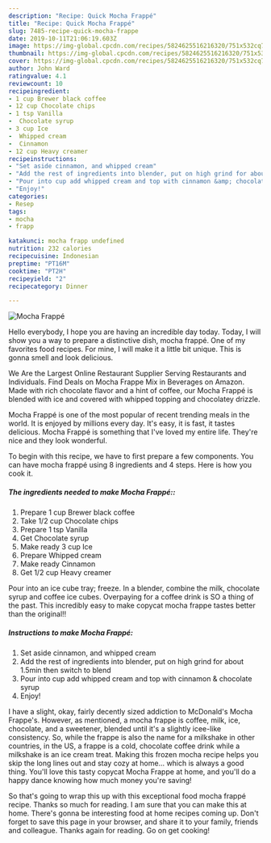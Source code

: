 ```yaml
---
description: "Recipe: Quick Mocha Frappé"
title: "Recipe: Quick Mocha Frappé"
slug: 7485-recipe-quick-mocha-frappe
date: 2019-10-11T21:06:19.603Z
image: https://img-global.cpcdn.com/recipes/5824625516216320/751x532cq70/mocha-frappe-recipe-main-photo.jpg
thumbnail: https://img-global.cpcdn.com/recipes/5824625516216320/751x532cq70/mocha-frappe-recipe-main-photo.jpg
cover: https://img-global.cpcdn.com/recipes/5824625516216320/751x532cq70/mocha-frappe-recipe-main-photo.jpg
author: John Ward
ratingvalue: 4.1
reviewcount: 10
recipeingredient:
- 1 cup Brewer black coffee
- 12 cup Chocolate chips
- 1 tsp Vanilla
-  Chocolate syrup
- 3 cup Ice
-  Whipped cream
-  Cinnamon
- 12 cup Heavy creamer
recipeinstructions:
- "Set aside cinnamon, and whipped cream"
- "Add the rest of ingredients into blender, put on high grind for about 1.5min then switch to blend"
- "Pour into cup add whipped cream and top with cinnamon &amp; chocolate syrup"
- "Enjoy!"
categories:
- Resep
tags:
- mocha
- frapp

katakunci: mocha frapp undefined
nutrition: 232 calories
recipecuisine: Indonesian
preptime: "PT16M"
cooktime: "PT2H"
recipeyield: "2"
recipecategory: Dinner

---
```



![Mocha Frappé](https://img-global.cpcdn.com/recipes/5824625516216320/751x532cq70/mocha-frappe-recipe-main-photo.jpg)

Hello everybody, I hope you are having an incredible day today. Today, I will show you a way to prepare a distinctive dish, mocha frappé. One of my favorites food recipes. For mine, I will make it a little bit unique. This is gonna smell and look delicious.

We Are the Largest Online Restaurant Supplier Serving Restaurants and Individuals. Find Deals on Mocha Frappe Mix in Beverages on Amazon. Made with rich chocolate flavor and a hint of coffee, our Mocha Frappé is blended with ice and covered with whipped topping and chocolatey drizzle.

Mocha Frappé is one of the most popular of recent trending meals in the world. It is enjoyed by millions every day. It's easy, it is fast, it tastes delicious. Mocha Frappé is something that I've loved my entire life. They're nice and they look wonderful.


To begin with this recipe, we have to first prepare a few components. You can have mocha frappé using 8 ingredients and 4 steps. Here is how you cook it.

##### The ingredients needed to make Mocha Frappé::

1. Prepare 1 cup Brewer black coffee
1. Take 1/2 cup Chocolate chips
1. Prepare 1 tsp Vanilla
1. Get  Chocolate syrup
1. Make ready 3 cup Ice
1. Prepare  Whipped cream
1. Make ready  Cinnamon
1. Get 1/2 cup Heavy creamer


Pour into an ice cube tray; freeze. In a blender, combine the milk, chocolate syrup and coffee ice cubes. Overpaying for a coffee drink is SO a thing of the past. This incredibly easy to make copycat mocha frappe tastes better than the original!! 

##### Instructions to make Mocha Frappé:

1. Set aside cinnamon, and whipped cream
1. Add the rest of ingredients into blender, put on high grind for about 1.5min then switch to blend
1. Pour into cup add whipped cream and top with cinnamon &amp; chocolate syrup
1. Enjoy!


I have a slight, okay, fairly decently sized addiction to McDonald&#39;s Mocha Frappe&#39;s. However, as mentioned, a mocha frappe is coffee, milk, ice, chocolate, and a sweetener, blended until it&#39;s a slightly icee-like consistency. So, while the frappe is also the name for a milkshake in other countries, in the US, a frappe is a cold, chocolate coffee drink while a milkshake is an ice cream treat. Making this frozen mocha recipe helps you skip the long lines out and stay cozy at home… which is always a good thing. You&#39;ll love this tasty copycat Mocha Frappe at home, and you&#39;ll do a happy dance knowing how much money you&#39;re saving! 

So that's going to wrap this up with this exceptional food mocha frappé recipe. Thanks so much for reading. I am sure that you can make this at home. There's gonna be interesting food at home recipes coming up. Don't forget to save this page in your browser, and share it to your family, friends and colleague. Thanks again for reading. Go on get cooking!
